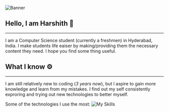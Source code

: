 ![Banner](https://cdna.artstation.com/p/assets/images/images/058/100/038/original/yurii-ray-all-open.gif?1673381116)
## Hello, I am Harshith 🙋
----
I am a Computer Science student (currently a freshmen) in Hyderabad, India. I make students life eaiser by making/providing  them the necessary content they need. I hope you find some thing useful.

## What I know ⚙️
----
I am still relatively new to coding (*3 years now*), but I aspire to gain more knowledge and learn from my mistakes. I find out my self consistently exproring and trying out new technologies to better myself.

Some of the technologies I use the most:
![My Skills](https://skillicons.dev/icons?i=js,html,css,py,react,cpp,cloudflare,discord,bots,github,git,ts,md,nodejs)
